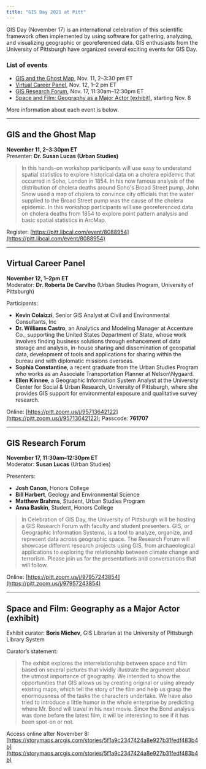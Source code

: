 ```yaml
---
title: "GIS Day 2021 at Pitt"
---
```


GIS Day (November 17) is an international celebration of this scientific framework often implemented by using software for gathering, analyzing, and visualizing geographic or georeferenced data. GIS enthusiasts from the University of Pittsburgh have organized several exciting events for GIS Day. 

### List of events

* [GIS and the Ghost Map](#ghost), Nov. 11, 2–3:30 pm ET
* [Virtual Career Panel](#career), Nov. 12, 1–2 pm ET 
* [GIS Research Forum](#research), Nov. 17, 11:30am–12:30pm ET
* [Space and Film: Geography as a Major Actor (exhibit)](#film), starting Nov. 8

More information about each event is below.

----------

## <a name="ghost"></a>GIS and the Ghost Map

**November 11, 2–3:30pm ET**\
Presenter: **Dr. Susan Lucas (Urban Studies)**

> In this hands-on workshop participants will use easy to understand spatial statistics to explore historical data on a cholera epidemic that occurred in Soho, London in 1854.  In his now famous analysis of the distribution of cholera deaths around Soho's Broad Street pump, John Snow used a map of cholera to convince city officials that the water supplied to the Broad Street pump was the cause of the cholera epidemic.  In this workshop participants will use georeferenced data on cholera deaths from 1854 to explore point pattern analysis and basic spatial statistics in ArcMap. 

Register: [https://pitt.libcal.com/event/8088954](https://pitt.libcal.com/event/8088954)

----------

## <a name="career"></a>Virtual Career Panel 

**November 12, 1–2pm ET**\
Moderator: **Dr. Roberta De Carvlho** (Urban Studies Program, University of Pittsburgh)

Participants:
* **Kevin Colaizzi**, Senior GIS Analyst at Civil and Environmental Consultants, Inc 
* **Dr. Williams Castro**, an Analytics and Modeling Manager at Accenture Co., supporting the United States Department of State, whose work involves finding business solutions through enhancement of data storage and analysis, in-house sharing and dissemination of geospatial data, development of tools and applications for sharing within the bureau and with diplomatic missions overseas. 
* **Sophia Constantine**, a recent graduate from the Urban Studies Program who works as an Associate Transportation Planner at Nelson\Nygaard.             
* **Ellen Kinnee**, a Geographic Information System Analyst at the University Center for Social & Urban Research, University of Pittsburgh, where she provides GIS support for environmental exposure and qualitative survey research. 

Online: [https://pitt.zoom.us/j/95713642122](https://pitt.zoom.us/j/95713642122); Passcode: **761707**

----------

## <a name="research"></a>GIS Research Forum  

**November 17, 11:30am–12:30pm ET**\
Moderator: **Susan Lucas** (Urban Studies)

Presenters:  

* **Josh Canon**, Honors College 
* **Bill Harbert**, Geology and Environmental Science 
* **Matthew Brahms**, Student, Urban Studies Program 
* **Anna Baskin**, Student, Honors College 

> In Celebration of GIS Day, the University of Pittsburgh will be hosting a GIS Research Forum with faculty and student presenters. GIS, or Geographic Information Systems, is a tool to analyze, organize, and represent data across geographic space. The Research Forum will showcase different research projects using GIS, from archaeological applications to exploring the relationship between climate change and terrorism. Please join us for the presentations and conversations that will follow. 

Online: [https://pitt.zoom.us/j/97957243854](https://pitt.zoom.us/j/97957243854)

----------

## <a name="film"></a>Space and Film: Geography as a Major Actor (exhibit) 

Exhibit curator: **Boris Michev**, GIS Librarian at the University of Pittsburgh Library System 

Curator’s statement:
> The exhibit explores the interrelationship between space and film based on several pictures that vividly illustrate the argument about the utmost importance of geography. We intended to show the opportunities that GIS allows us by creating original or using already existing maps, which tell the story of the film and help us grasp the enormousness of the tasks the characters undertake. We have also tried to introduce a little humor in the whole enterprise by predicting where Mr. Bond will travel in his next movie. Since the Bond analysis was done before the latest film, it will be interesting to see if it has been spot-on or not. 

Access online after November 8: [https://storymaps.arcgis.com/stories/5f1a9c2347424a8e927b31fedf483b4b](https://storymaps.arcgis.com/stories/5f1a9c2347424a8e927b31fedf483b4b)

